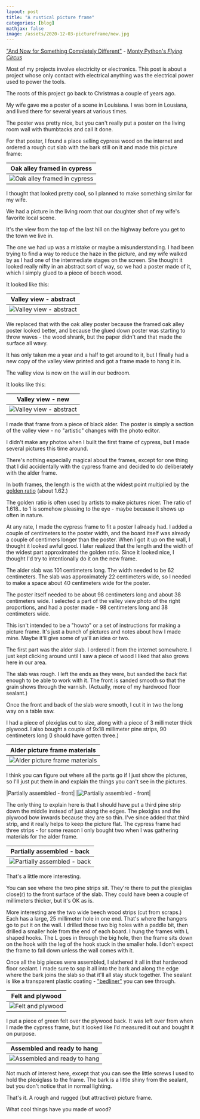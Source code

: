 ```yaml
---
layout: post
title: "A rustical picture frame"
categories: [blog]
mathjax: false
image: /assets/2020-12-03-pictureframe/new.jpg
--- 
```

["And Now for Something Completely Different"](https://www.youtube.com/watch?v=8KwgWqVCPzk) - [Monty Python's *Flying Circus*](https://en.wikipedia.org/wiki/Monty_Python%27s_Flying_Circus)

Most of my projects involve electricity or electronics.  This post is about a project whose only contact with electrical anything was the electrical power used to power the tools.

The roots of this project go back to Christmas a couple of years ago.

My wife gave me a poster of a scene in Louisiana.  I was born in Lousiana, and lived there for several years at various times.

The poster was pretty nice, but you can't really put a poster on the living room wall with thumbtacks and call it done.

For that poster, I found a place selling cypress wood on the internet and ordered a rough cut slab with the bark still on it and made this picture frame:

|Oak alley framed in cypress|
|---------------------------|
|![Oak alley framed in cypress](/assets/2020-12-03-pictureframe/oakalley.jpg)|

I thought that looked pretty cool, so I planned to make something similar for my wife.

We had a picture in the living room that our daughter shot of my wife's favorite local scene.

It's the view from the top of the last hill on the highway before you get to the town we live in.

The one we had up was a mistake or maybe a misunderstanding.  I had been trying to find a way to reduce the haze in the picture, and my wife walked by as I had one of the intermediate stages on the screen.  She thought it looked really nifty in an abstract sort of way, so we had a poster made of it, which I simply glued to a piece of beech wood.

It looked like this:

|Valley view - abstract|
|----------------------|
|![Valley view - abstract](/assets/2020-12-03-pictureframe/old.jpg)|

We replaced that with the oak alley poster because the framed oak alley poster looked better, and because the glued down poster was starting to throw waves - the wood shrank, but the paper didn't and that made the surface all wavy.

It has only taken me a year and a half to get around to it, but I finally had a new copy of the valley view printed and got a frame made to hang it in.

The valley view is now on the wall in our bedroom.

It looks like this:

|Valley view - new|
|----------------------|
|![Valley view - abstract](/assets/2020-12-03-pictureframe/new.jpg)|

I made that frame from a piece of black alder.  The poster is simply a section of the valley view - no "artistic" changes with the photo editor.

I didn't make any photos when I built the first frame of cypress, but I made several pictures this time around.

There's nothing especially magical about the frames, except for one thing that I did accidentally with the cypress frame and decided to do deliberately with the alder frame.

In both frames, the length is the width at the widest point multiplied by the [golden ratio](https://simple.wikipedia.org/wiki/Golden_ratio) (about 1.62.)

The golden ratio is often used by artists to make pictures nicer.  The ratio of 1.618.. to 1 is somehow pleasing to the eye - maybe because it shows up often in nature.

At any rate, I made the cypress frame to fit a poster I already had.  I added a couple of centimeters to the poster width, and the board itself was already a couple of centimers longer than the poster.  When I got it up on the wall, I thought it looked awful good.  I later realized that the length and the width of the widest part approximated the golden ratio.  Since it looked nice, I thought I'd try to intentionally do it on the new frame.

The alder slab was 101 centimeters long.  The width needed to be 62 centimeters.  The slab was approximately 22 centimeters wide, so I needed to make a space about 40 centimeters wide for the poster.

The poster itself needed to be about 98 centimeters long and about 38 centimeters wide.  I selected a part of the valley view photo of the right proportions, and had a poster made - 98 centimeters long and 38 centimeters wide.

This isn't intended to be a "howto" or a set of instructions for making a picture frame.  It's just a bunch of pictures and notes about how I made mine.  Maybe it'll give some of ya'll an idea or two.

The first part was the alder slab.  I ordered it from the internet somewhere.  I just kept clicking around until I saw a piece of wood I liked that also grows here in our area.

The slab was rough.  I left the ends as they were, but sanded the back flat enough to be able to work with it.  The front is sanded smooth so that the grain shows through the varnish. (Actually, more of my hardwood floor sealant.)

Once the front and back of the slab were smooth, I cut it in two the long way on a table saw.

I had a piece of plexiglas cut to size, along with a piece of 3 millimeter thick plywood.  I also bought a couple of 9x18 millimeter pine strips,  90 centimeters long (I should have gotten three.)

|Alder picture frame materials|
|-----------------------------|
|![Alder picture frame materials](/assets/2020-12-03-pictureframe/materials.jpg)|

I think you can figure out where all the parts go if I just show the pictures, so I'll just put them in and explain the things you can't see in the pictures.

|Partially assembled - front|
|![Partially assembled - front](/assets/2020-12-03-pictureframe/front.jpg)|

The only thing to explain here is that I should have put a third pine strip down the middle instead of just along the edges.  The plexiglas and the plywood bow inwards because they are so thin.  I've since added that third strip, and it really helps to keep the picture flat.  The cypress frame had three strips - for some reason I only bought two when I was gathering materials for the alder frame.

|Partially assembled - back|
|--------------------------|
|![Partially assembled - back](/assets/2020-12-03-pictureframe/back.jpg)|

That's a little more interesting.

You can see where the two pine strips sit.  They're there to put the plexiglas close(r) to the front surface of the slab.  They could have been a couple of millimeters thicker, but it's OK as is.

More interesting are the two wide beech wood strips (cut from scraps.)  Each has a large, 25 millimeter hole in one end.  That's where the hangers go to put it on the wall.  I drilled those two big holes with a paddle bit, then drilled a smaller hole from the end of each board.  I hung the frames with L shaped hooks.  The L goes in through the big hole, then the frame sits down on the hook with the leg of the hook stuck in the smaller hole.  I don't expect the frame to fall down unless the wall comes with it.

Once all the big pieces were assembled, I slathered it all in that hardwood floor sealant.  I made sure to sop it all into the bark and along the edge where the bark joins the slab so that it'll all stay stuck together.  The sealant is like a transparent plastic coating - ["bedliner"](https://en.wikipedia.org/wiki/Truck_bedliner) you can see through.

|Felt and plywood|
|----------------|
|![Felt and plywood](/assets/2020-12-03-pictureframe/felt.jpg)|

I put a piece of green felt over the plywood back.  It was left over from when I made the cypress frame, but it looked like I'd measured it out and bought it on purpose.

|Assembled and ready to hang|
|---------------------------|
|![Assembled and ready to hang](/assets/2020-12-03-pictureframe/assembled.jpg)|

Not much of interest here, except that you can see the little screws I used to hold the plexiglass to the frame.  The bark is a little shiny from the sealant, but you don't notice that in normal lighting.


That's it.  A rough and rugged (but attractive) picture frame.

What cool things have you made of wood?



